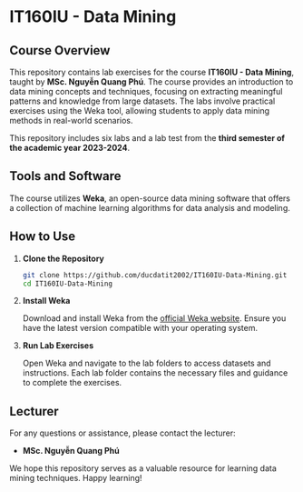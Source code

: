# IT160IU - Data Mining

## Course Overview

This repository contains lab exercises for the course **IT160IU - Data Mining**, taught by **MSc. Nguyễn Quang Phú**. The course provides an introduction to data mining concepts and techniques, focusing on extracting meaningful patterns and knowledge from large datasets. The labs involve practical exercises using the Weka tool, allowing students to apply data mining methods in real-world scenarios.

This repository includes six labs and a lab test from the **third semester of the academic year 2023-2024**.

## Tools and Software

The course utilizes **Weka**, an open-source data mining software that offers a collection of machine learning algorithms for data analysis and modeling.

## How to Use

1. **Clone the Repository**
   ```bash
   git clone https://github.com/ducdatit2002/IT160IU-Data-Mining.git
   cd IT160IU-Data-Mining
   ```

2. **Install Weka**

   Download and install Weka from the [official Weka website](https://www.cs.waikato.ac.nz/ml/weka/). Ensure you have the latest version compatible with your operating system.

3. **Run Lab Exercises**

   Open Weka and navigate to the lab folders to access datasets and instructions. Each lab folder contains the necessary files and guidance to complete the exercises.

## Lecturer

For any questions or assistance, please contact the lecturer:

- **MSc. Nguyễn Quang Phú**

We hope this repository serves as a valuable resource for learning data mining techniques. Happy learning!
